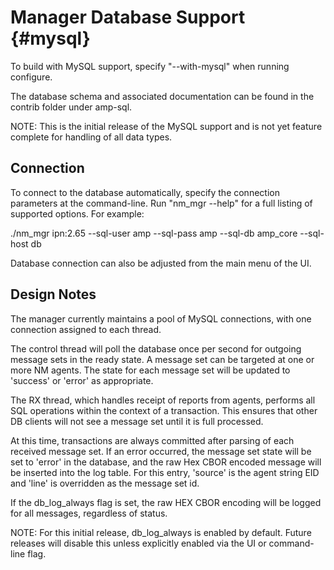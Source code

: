 <!--
Copyright (c) 2011-2024 The Johns Hopkins University Applied Physics
Laboratory LLC.

This file is part of the Delay-Tolerant Networking Management
Architecture (DTNMA) Tools package.

Licensed under the Apache License, Version 2.0 (the "License");
you may not use this file except in compliance with the License.
You may obtain a copy of the License at
    http://www.apache.org/licenses/LICENSE-2.0
Unless required by applicable law or agreed to in writing, software
distributed under the License is distributed on an "AS IS" BASIS,
WITHOUT WARRANTIES OR CONDITIONS OF ANY KIND, either express or implied.
See the License for the specific language governing permissions and
limitations under the License.
-->
Manager Database Support          {#mysql}
=================

To build with MySQL support, specify "--with-mysql" when running
configure.  

The database schema and associated documentation can be found in the
contrib folder under amp-sql.

NOTE: This is the initial release of the MySQL support and is not yet
feature complete for handling of all data types.

## Connection

To connect to the database automatically, specify the connection
parameters at the command-line.  Run "nm_mgr --help" for a full
listing of supported options.  For example:

  ./nm_mgr ipn:2.65 --sql-user amp --sql-pass amp --sql-db amp_core --sql-host db

Database connection can also be adjusted from the main menu of the UI.


## Design Notes

The manager currently maintains a pool of MySQL connections, with one
connection assigned to each thread.

The control thread will poll the database once per second for outgoing
message sets in the ready state.  A message set can be targeted at one or more NM
agents.  The state for each message set will be updated to 'success'
or 'error' as appropriate.

The RX thread, which handles receipt of reports from agents, performs
all SQL operations within the context of a transaction. This ensures
that other DB clients will not see a message set until it is full
processed.  

At this time, transactions are always committed after
parsing of each received message set.  If an error occurred, the message set
state will be set to 'error' in the database, and the raw Hex CBOR
encoded message will be inserted into the log table.  For this entry,
'source' is the agent string EID and 'line' is overridden as the
message set id.

If the db_log_always flag is set, the raw HEX CBOR encoding will be
logged for all messages, regardless of status.  

NOTE: For this initial release, db_log_always is enabled by
default.  Future releases will disable this unless explicitly enabled
via the UI or command-line flag.
